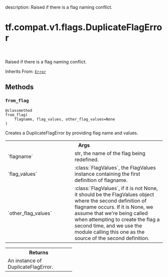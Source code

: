 description: Raised if there is a flag naming conflict.

<div itemscope itemtype="http://developers.google.com/ReferenceObject">
<meta itemprop="name" content="tf.compat.v1.flags.DuplicateFlagError" />
<meta itemprop="path" content="Stable" />
<meta itemprop="property" content="from_flag"/>
</div>

# tf.compat.v1.flags.DuplicateFlagError

<!-- Insert buttons and diff -->

<table class="tfo-notebook-buttons tfo-api nocontent" align="left">

</table>



Raised if there is a flag naming conflict.

Inherits From: [`Error`](../../../../tf/compat/v1/flags/Error.md)

<!-- Placeholder for "Used in" -->


## Methods

<h3 id="from_flag"><code>from_flag</code></h3>

<pre class="devsite-click-to-copy prettyprint lang-py tfo-signature-link">
<code>@classmethod</code>
<code>from_flag(
    flagname, flag_values, other_flag_values=None
)
</code></pre>

Creates a DuplicateFlagError by providing flag name and values.


<!-- Tabular view -->
 <table class="responsive fixed orange">
<colgroup><col width="214px"><col></colgroup>
<tr><th colspan="2">Args</th></tr>

<tr>
<td>
`flagname`
</td>
<td>
str, the name of the flag being redefined.
</td>
</tr><tr>
<td>
`flag_values`
</td>
<td>
:class:`FlagValues`, the FlagValues instance containing the
first definition of flagname.
</td>
</tr><tr>
<td>
`other_flag_values`
</td>
<td>
:class:`FlagValues`, if it is not None, it should be
the FlagValues object where the second definition of flagname occurs.
If it is None, we assume that we're being called when attempting to
create the flag a second time, and we use the module calling this one
as the source of the second definition.
</td>
</tr>
</table>



<!-- Tabular view -->
 <table class="responsive fixed orange">
<colgroup><col width="214px"><col></colgroup>
<tr><th colspan="2">Returns</th></tr>
<tr class="alt">
<td colspan="2">
An instance of DuplicateFlagError.
</td>
</tr>

</table>





